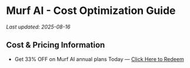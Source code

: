 # Murf AI - Cost Optimization Guide

*Last updated: 2025-08-16*

## Cost & Pricing Information

- Get 33% OFF on Murf AI annual plans Today — [Click Here to Redeem](https://get.murf.ai/pu42t7km32e9)

